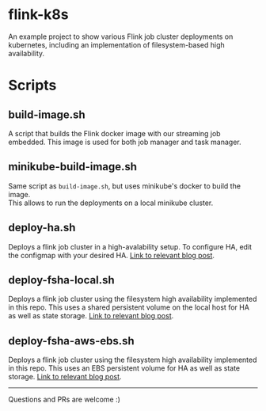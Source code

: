 # flink-k8s
An example project to show various Flink job cluster deployments on kubernetes, including an implementation of filesystem-based high availability.

# Scripts
## build-image.sh
A script that builds the Flink docker image with our streaming job embedded. This image is used for both job manager and task manager.

## minikube-build-image.sh 
Same script as `build-image.sh`, but uses minikube's docker to build the image.  
This allows to run the deployments on a local minikube cluster.

## deploy-ha.sh
Deploys a flink job cluster in a high-avalability setup. To configure HA, edit the configmap with your desired HA.
[Link to relevant blog post](https://blog.ronlut.com/flink-job-cluster-on-kubernetes/).

## deploy-fsha-local.sh
Deploys a flink job cluster using the filesystem high availability implemented in this repo.
This uses a shared persistent volume on the local host for HA as well as state storage.
[Link to relevant blog post](https://blog.ronlut.com/flink-job-cluster-on-kubernetes-file-based-high-availability/).

## deploy-fsha-aws-ebs.sh
Deploys a flink job cluster using the filesystem high availability implemented in this repo.
This uses an EBS persistent volume for HA as well as state storage.
[Link to relevant blog post](https://blog.ronlut.com/flink-job-cluster-on-kubernetes-file-based-high-availability/).

---

Questions and PRs are welcome :)
